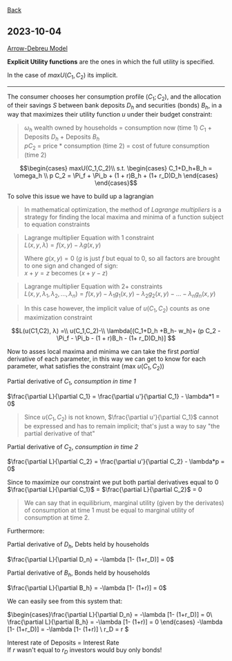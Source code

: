 
[Back](../Index.md)

## 2023-10-04

[Arrow-Debreu Model](https://en.wikipedia.org/wiki/Arrow%E2%80%93Debreu_model)

**Explicit Utility functions** are the ones in which the full utility is specified.

In the case of $maxU(C_1,C_2)$ its implicit.

---

The consumer chooses her consumption profile $(C_1; C_2)$, and the allocation of their
savings $S$ between bank deposits $D_h$ and securities (bonds) $B_h$, in a way that maximizes their utility function $u$ under their budget constraint:

>$\omega_h$ wealth owned by households = consumption now (time 1) $C_1$ + Deposits $D_h$ + Deposits $B_h$  
> $pC_2$ = price * consumption (time 2) = cost of future consumption (time 2) 

$$\begin{cases} 
maxU(C_1,C_2)\\
s.t.
\begin{cases}
C_1+D_h+B_h = \omega_h \\
p C_2 = \Pi_f + \Pi_b + (1 + r)B_h + (1+ r_D)D_h
\end{cases}
\end{cases}$$



To solve this issue we have to build up a lagrangian

>In mathematical optimization, the method of *Lagrange multipliers* is a strategy for finding the local maxima and minima of a function subject to equation constraints

>Lagrange multiplier Equation with 1 constraint  
>$L(x,y,λ) = f(x,y) - λg(x, y)$  
>
>Where $g(x,y) = 0$ ($g$ is just $f$ but equal to $0$, so all factors are brought to one sign and changed of sign:  
>$x+y = z$ becomes $(x+y-z)$

>Lagrange multiplier Equation with 2+ constraints  
>$L(x,y,\lambda_1, \lambda_2, ..., \lambda_n) = f(x,y) -  λ_1g_1(x, y) - λ_2g_2(x, y) - ... - λ_ng_n(x, y)$

>In this case however, the implicit value of $u(C_1,C_2)$ counts as one maximization constraint

$$L(u(C1,C2), λ) =\\
u(C_1,C_2)-\\
\lambda[(C_1+D_h +B_h- w_h)+
(p C_2 - \Pi_f - \Pi_b - (1 + r)B_h - (1+ r_D)D_h)]
$$

Now to asses local maxima and minima we can take the first *partial* derivative of each parameter, in this way we can get to know for each parameter, what satisfies the constraint (max $u(C_1,C_2)$)

Partial derivative of $C_1$, *consumption in time 1*

$\frac{\partial L}{\partial C_1} = \frac{\partial u'}{\partial C_1} - \lambda*1 = 0$

> Since $u(C_1,C_2)$ is not known, $\frac{\partial u'}{\partial C_1}$ cannot be expressed and has to remain implicit; that's just a way to say "the partial derivative of that"

Partial derivative of $C_2$, *consumption in time 2*

$\frac{\partial L}{\partial C_2} = \frac{\partial u'}{\partial C_2} - \lambda*p = 0$

Since to maximize our constraint we put both partial derivatives equal to $0$  
$\frac{\partial L}{\partial C_1}$ =  $\frac{\partial L}{\partial C_2}$ = 0

>We can say that in equilibrium, marginal utility (given by the derivates) of consumption at time 1 must be equal to marginal utility of consumption at time 2.

Furthermore:

Partial derivative of $D_h$, Debts held by households

$\frac{\partial L}{\partial D_n} = -\lambda [1- (1+r_D)] = 0$

Partial derivative of $B_h$, Bonds held by households

$\frac{\partial L}{\partial B_h} = -\lambda [1- (1+r)] = 0$

We can easily see from this system that:

$\begin{cases}\frac{\partial L}{\partial D_n} = -\lambda [1- (1+r_D)] = 0\\ \frac{\partial L}{\partial B_h} = -\lambda [1- (1+r)] = 0 \end{cases} -\lambda [1- (1+r_D)] = -\lambda [1- (1+r)] \\ r_D = r $

Interest rate of Deposits = Interest Rate  
If $r$ wasn't equal to $r_D$ investors would buy only bonds!